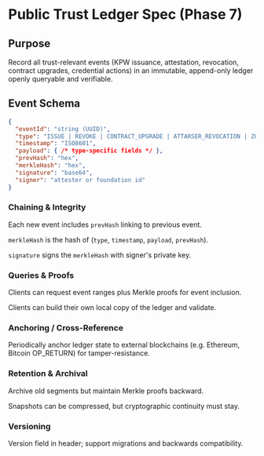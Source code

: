 # Public Trust Ledger Spec (Phase 7)

## Purpose
Record all trust-relevant events (KPW issuance, attestation, revocation, contract upgrades, credential actions) in an immutable, append-only ledger openly queryable and verifiable.

## Event Schema

```json
{
  "eventId": "string (UUID)",
  "type": "ISSUE | REVOKE | CONTRACT_UPGRADE | ATTARSER_REVOCATION | ZONE_CHANGE",
  "timestamp": "ISO8601",
  "payload": { /* type-specific fields */ },
  "prevHash": "hex", 
  "merkleHash": "hex", 
  "signature": "base64",
  "signer": "attester or foundation id"
}
```

### Chaining & Integrity

Each new event includes `prevHash` linking to previous event.

`merkleHash` is the hash of (`type`, `timestamp`, `payload`, `prevHash`).

`signature` signs the `merkleHash` with signer's private key.

### Queries & Proofs

Clients can request event ranges plus Merkle proofs for event inclusion.

Clients can build their own local copy of the ledger and validate.

### Anchoring / Cross-Reference

Periodically anchor ledger state to external blockchains (e.g. Ethereum, Bitcoin OP_RETURN) for tamper-resistance.

### Retention & Archival

Archive old segments but maintain Merkle proofs backward.

Snapshots can be compressed, but cryptographic continuity must stay.

### Versioning

Version field in header; support migrations and backwards compatibility.
